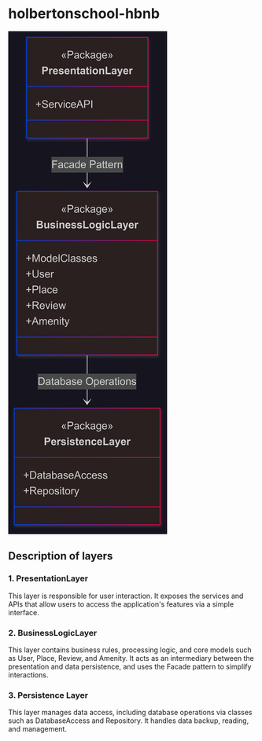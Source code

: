 # holbertonschool-hbnb

![Schéma explicatif](diagram/diagram1.png)


## Description of layers

### 1. PresentationLayer
This layer is responsible for user interaction. It exposes the services and APIs that allow users to access the application's features via a simple interface.

### 2. BusinessLogicLayer
This layer contains business rules, processing logic, and core models such as User, Place, Review, and Amenity. It acts as an intermediary between the presentation and data persistence, and uses the Facade pattern to simplify interactions.

### 3. Persistence Layer
This layer manages data access, including database operations via classes such as DatabaseAccess and Repository. It handles data backup, reading, and management.
